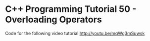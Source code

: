 C++ Programming Tutorial 50 - Overloading Operators
===================================================

Code for the following video tutorial http://youtu.be/mqWg3mSuwsk
